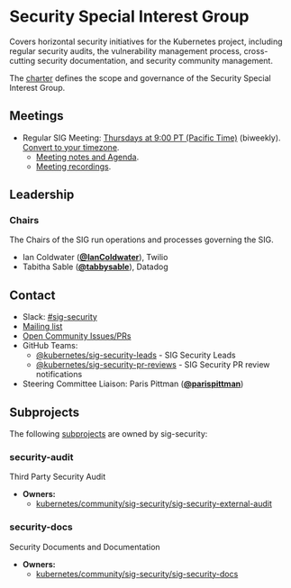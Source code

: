 <!---
This is an autogenerated file!

Please do not edit this file directly, but instead make changes to the
sigs.yaml file in the project root.

To understand how this file is generated, see https://git.k8s.io/community/generator/README.md
--->
# Security Special Interest Group

Covers horizontal security initiatives for the Kubernetes project, including regular security audits, the vulnerability management process, cross-cutting security documentation, and security community management.

The [charter](charter.md) defines the scope and governance of the Security Special Interest Group.

## Meetings
* Regular SIG Meeting: [Thursdays at 9:00 PT (Pacific Time)](https://zoom.us/j/9934z1184192?pwd=L25Tc0ZOL3FqU09KNERlTU12dFhTQT09) (biweekly). [Convert to your timezone](http://www.thetimezoneconverter.com/?t=9:00&tz=PT%20%28Pacific%20Time%29).
  * [Meeting notes and Agenda](https://docs.google.com/document/d/1GgmmNYN88IZ2v2NBiO3gdU8Riomm0upge_XNVxEYXp0/edit?usp=sharing).
  * [Meeting recordings](https://www.youtube.com/playlist?list=PL69nYSiGNLP1mXOLAc9ti0oX8s_ookQCi).

## Leadership

### Chairs
The Chairs of the SIG run operations and processes governing the SIG.

* Ian Coldwater (**[@IanColdwater](https://github.com/IanColdwater)**), Twilio
* Tabitha Sable (**[@tabbysable](https://github.com/tabbysable)**), Datadog

## Contact
- Slack: [#sig-security](https://kubernetes.slack.com/messages/sig-security)
- [Mailing list](https://groups.google.com/forum/#!forum/kubernetes-sig-security)
- [Open Community Issues/PRs](https://github.com/kubernetes/community/labels/sig%2Fsecurity)
- GitHub Teams:
    - [@kubernetes/sig-security-leads](https://github.com/orgs/kubernetes/teams/sig-security-leads) - SIG Security Leads
    - [@kubernetes/sig-security-pr-reviews](https://github.com/orgs/kubernetes/teams/sig-security-pr-reviews) - SIG Security PR review notifications
- Steering Committee Liaison: Paris Pittman (**[@parispittman](https://github.com/parispittman)**)

## Subprojects

The following [subprojects][subproject-definition] are owned by sig-security:
### security-audit
Third Party Security Audit
- **Owners:**
  - [kubernetes/community/sig-security/sig-security-external-audit](https://github.com/kubernetes/community/blob/master/sig-security/sig-security-external-audit/OWNERS)
### security-docs
Security Documents and Documentation
- **Owners:**
  - [kubernetes/community/sig-security/sig-security-docs](https://github.com/kubernetes/community/blob/master/sig-security/sig-security-docs/OWNERS)

[subproject-definition]: https://github.com/kubernetes/community/blob/master/governance.md#subprojects
<!-- BEGIN CUSTOM CONTENT -->

<!-- END CUSTOM CONTENT -->
